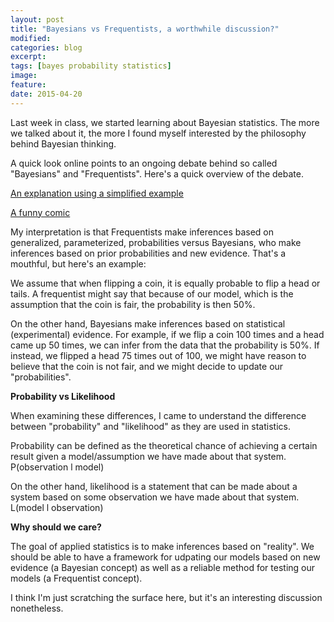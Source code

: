 ```yaml
---
layout: post
title: "Bayesians vs Frequentists, a worthwhile discussion?"
modified:
categories: blog
excerpt: 
tags: [bayes probability statistics]
image:
feature:
date: 2015-04-20
---
```


Last week in class, we started learning about Bayesian statistics. The more we talked about it, the more I found myself interested by the philosophy behind Bayesian thinking.

A quick look online points to an ongoing debate behind so called "Bayesians" and "Frequentists". Here's a quick overview of the debate.

[An explanation using a simplified example](http://www.behind-the-enemy-lines.com/2008/01/are-you-bayesian-or-frequentist-or.html)

[A funny comic](https://xkcd.com/1132/)

My interpretation is that Frequentists make inferences based on generalized, parameterized, probabilities versus Bayesians, who make inferences based on prior probabilities and new evidence. That's a mouthful, but here's an example:

We assume that when flipping a coin, it is equally probable to flip a head or tails. A frequentist might say that because of our model, which is the assumption that the coin is fair, the probability is then 50%.

On the other hand, Bayesians make inferences based on statistical (experimental) evidence. For example, if we flip a coin 100 times and a head came up 50 times, we can infer from the data that the probability is 50%. If instead, we flipped a head 75 times out of 100, we might have reason to believe that the coin is not fair, and we might decide to update our "probabilities".

**Probability vs Likelihood**

When examining these differences, I came to understand the difference between "probability" and "likelihood" as they are used in statistics. 

Probability can be defined as the theoretical chance of achieving a certain result given a model/assumption we have made about that system. P(observation l model)

On the other hand, likelihood is a statement that can be made about a system based on some observation we have made about that system. L(model l observation)

**Why should we care?**

The goal of applied statistics is to make inferences based on "reality". We should be able to have a framework for udpating our models based on new evidence (a Bayesian concept) as well as a reliable method for testing our models (a Frequentist concept).

I think I'm just scratching the surface here, but it's an interesting discussion nonetheless.